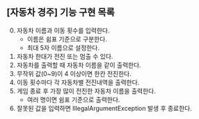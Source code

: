 
## [자동차 경주] 기능 구현 목록
0. 자동차 이름과 이동 횟수를 입력한다. 
   - 이름은 쉼표 기준으로 구분한다.
   - 최대 5자 이름으로 설정한다.
1. 자동차 한대가 전진 또는 멈출 수 있다.
2. 자동차를 출력할 때 자동차 이름을 같이 출력한다.
3. 무작위 값(0~9)이 4 이상이면 한칸 전진한다.
4. 이동 횟수마다 각 자동차별 전진내역을 출력한다.
5. 게임 종료 후 가장 많이 전진한 자동차 이름을 출력한다. 
   - 여러 명이면 쉼표 기준으로 출력한다.
6. 잘못된 값을 입력하면 IllegalArgumentException 발생 후 종료한다.